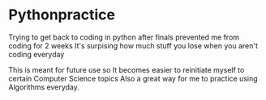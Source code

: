 # Pythonpractice

Trying to get back to coding in python after finals prevented me from coding for 2 weeks
It's surpising how much stuff you lose when you aren't coding everyday

This is meant for future use so It becomes easier to reinitiate myself to certain Computer Science topics
Also a great way for me to practice using Algorithms everyday.
